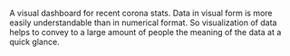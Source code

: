 A visual dashboard for recent corona stats. Data in visual form is more easily understandable than in numerical format. So visualization of data helps to convey to a large amount of people the meaning of the data at a quick glance.
